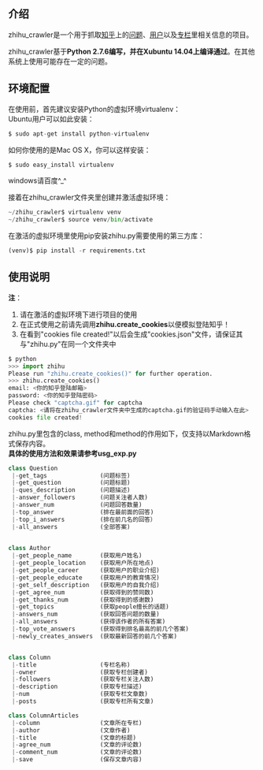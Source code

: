 
## 介绍
zhihu_crawler是一个用于抓取[知乎](http://www.zhihu.com/)上的[问题](http://www.zhihu.com/question/29693016)、[用户](http://www.zhihu.com/people/xie-ke-41)以及[专栏](http://zhuanlan.zhihu.com/niceliving)里相关信息的项目。  

zhihu_crawler基于**Python 2.7.6编写，并在Xubuntu 14.04上编译通过**。在其他系统上使用可能存在一定的问题。  


## 环境配置
在使用前，首先建议安装Python的虚拟环境virtualenv：  
Ubuntu用户可以如此安装：  
```Python
$ sudo apt-get install python-virtualenv  
```
如何你使用的是Mac OS X，你可以这样安装：  
```Python
$ sudo easy_install virtualenv  
```
windows请百度^_^  



接着在zhihu_crawler文件夹里创建并激活虚拟环境：  
```Python
~/zhihu_crawler$ virtualenv venv  
~/zhihu_crawler$ source venv/bin/activate
```


在激活的虚拟环境里使用pip安装zhihu.py需要使用的第三方库：  
```Python
(venv)$ pip install -r requirements.txt  
```

## 使用说明
**注**：  
1. 请在激活的虚拟环境下进行项目的使用  
2. 在正式使用之前请先调用**zhihu.create_cookies**以便模拟登陆知乎！  
3. 在看到"cookies file created!"以后会生成"cookies.json"文件，请保证其与"zhihu.py"在同一个文件夹中  

```Python
$ python
>>> import zhihu
Please run "zhihu.create_cookies()" for further operation.
>>> zhihu.create_cookies()
email: <你的知乎登陆邮箱>
password: <你的知乎登陆密码> 
Please check "captcha.gif" for captcha
captcha: <请将在zhihu_crawler文件夹中生成的captcha.gif的验证码手动输入在此>
cookies file created!
```

zhihu.py里包含的class, method和method的作用如下，仅支持以Markdown格式保存内容。  
**具体的使用方法和效果请参考usg_exp.py**  

```Python
class Question
 |-get_tags               (问题标签)
 |-get_question           (问题标题)
 |-ques_description       (问题描述)
 |-answer_followers       (问题关注者人数)
 |-answer_num             (问题回答数量)
 |-top_answer             (排在最前面的回答)
 |-top_i_answers	      (排在前几名的回答）
 |-all_answers		      (全部答案)

 
class Author
 |-get_people_name	      (获取用户姓名)
 |-get_people_location	  (获取用户所在地点)
 |-get_people_career	  (获取用户的职业介绍)
 |-get_people_educate	  (获取用户的教育情况)
 |-get_self_description   (获取用户的自我介绍)
 |-get_agree_num	      (获取得到的赞同数)
 |-get_thanks_num	      (获取得到的感谢数)
 |-get_topics		      (获取people擅长的话题)
 |-answers_num		      (获取回答问题的数量)
 |-all_answers		      (获得该作者的所有答案)
 |-top_vote_answers	      (获取得到排名最高的前几个答案)
 |-newly_creates_answers  (获取最新回答的前几个答案)


class Column
 |-title		          (专栏名称)
 |-owner		          (获取专栏创建者)
 |-followers		      (获取专栏关注人数)
 |-description		      (获取专栏描述)
 |-num			          (获取专栏文章数)
 |-posts		          (获取专栏所有文章)

class ColumnArticles
 |-column		          (文章所在专栏)
 |-author		          (文章作者)
 |-title		          (文章的标题)
 |-agree_num		      (文章的评论数)
 |-comment_num		      (文章的评论数)
 |-save			          (保存文章内容)
```
